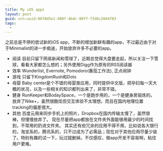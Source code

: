 ```yaml
---
title: My iOS apps
layout: post
guid: urn:uuid:0078d5e1-400f-4bdc-80ff-f3d6c2044f83
tags:
  - 
---
```


之前总是不停的尝试新的iOS app，不断的增加新鲜有趣的app，不过最近由于对于Minimalist的进一步痴迷，开始放弃许多不必要的app。
- 阅读 目前只留下网易新闻和雪球了，近期总觉得大盘要走起，所以关注一下雪球，看看大家都怎么想的；另外使用Digg作为原有的RSS阅读器
- 效率 Wunderlist, Evernote, Pomodoro(番茄工作法), 正点闹钟
- 游戏 只留下KingdomRush和Dots
- 母婴 Baby center是个不错的母婴类应用，同时提供中文版，把孕妇每一天大概的状况，以及一些相关的知识都列出来了，非常不错。
- 健身 RunKeeper和BodaySpace，一个是跑步用的，一个是健身房锻炼的。放弃了Nike+，虽然很酷炫但交互体验不太理想。而且在国内地理位置tracking的偏差很大。
- 其他 百度云用来同步手机上的照片，Dropbox在国内传输太慢了，虽然很棒，但慢慢放弃了。
现在尽量把app都放在文件夹外面能够用最少的时间找到，不常用的扔进文件夹。
其实还有些冗余的应用不得不用，比如说各大银行的，淘宝系的，腾讯系的，只不过成为了必需品；现在对于其他应用尽量少装了。特别有趣的试一下，玩过就删掉。不仅感叹，做app开发不容易啊，粘住用户更难。


